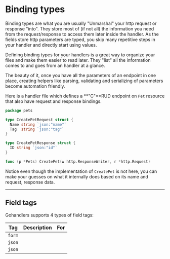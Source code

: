 # Binding types

Binding types are what you are usually "Unmarshal" your http request or response "into". They store most of (if not all) the information you need from the request/response to access them later inside the handler. As the fields store http parameters are typed, you skip many repetitive steps in your handler and directly start using values.

Defining binding types for your handlers is a great way to organize your files and make them easier to read later. They "list" all the information comes to and goes from an handler at a glance.

The beauty of it, once you have all the parameters of an endpoint in one place, creating helpers like parsing, validating and serializing of parameters become automation friendly.

Here is a handler file which defines a **"C"**RUD endpoint on `Pet` resource that also have request and response bindings.

```go
package pets

type CreatePetRequest struct {
  Name string `json:"name"`
  Tag  string `json:"tag"`
}

type CreatePetResponse struct {
  ID string `json:"id"`
}

func (p *Pets) CreatePet(w http.ResponseWriter, r *http.Request)
```

Notice even though the implementation of `CreatePet` is not here, you can make your guesses on what it internally does based on its name and request, response data.

---

## Field tags

Gohandlers supports 4 types of field tags:

| Tag    | Description | For |
| ------ | ----------- | --- |
| `form` |
| `json` |
| `json` |
